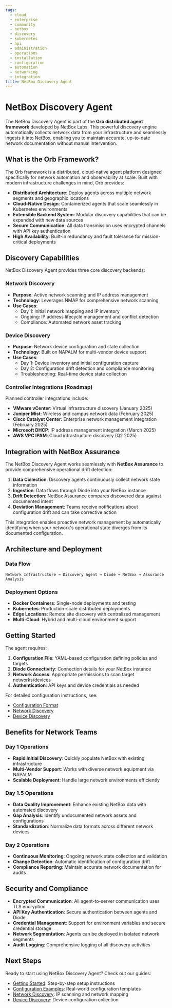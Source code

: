 ```yaml
---
tags:
  - cloud
  - enterprise
  - community
  - netbox
  - discovery
  - kubernetes
  - api
  - administration
  - operations
  - installation
  - configuration
  - automation
  - networking
  - integration
title: NetBox Discovery Agent
---
```


# NetBox Discovery Agent

The NetBox Discovery Agent is part of the **Orb distributed agent framework** developed by NetBox Labs. This powerful discovery engine automatically collects network data from your infrastructure and seamlessly ingests it into NetBox, enabling you to maintain accurate, up-to-date network documentation without manual intervention.

## What is the Orb Framework?

The Orb framework is a distributed, cloud-native agent platform designed specifically for network automation and observability at scale. Built with modern infrastructure challenges in mind, Orb provides:

- **Distributed Architecture**: Deploy agents across multiple network segments and geographic locations
- **Cloud-Native Design**: Containerized agents that scale seamlessly in Kubernetes environments
- **Extensible Backend System**: Modular discovery capabilities that can be expanded with new data sources
- **Secure Communication**: All data transmission uses encrypted channels with API key authentication
- **High Availability**: Built-in redundancy and fault tolerance for mission-critical deployments

## Discovery Capabilities

NetBox Discovery Agent provides three core discovery backends:

### Network Discovery
- **Purpose**: Active network scanning and IP address management
- **Technology**: Leverages NMAP for comprehensive network scanning
- **Use Cases**: 
  - Day 1: Initial network mapping and IP inventory
  - Ongoing: IP address lifecycle management and conflict detection
  - Compliance: Automated network asset tracking

### Device Discovery  
- **Purpose**: Network device configuration and state collection
- **Technology**: Built on NAPALM for multi-vendor device support
- **Use Cases**:
  - Day 1: Device inventory and initial configuration capture
  - Day 2: Configuration drift detection and compliance monitoring
  - Troubleshooting: Real-time device state collection

### Controller Integrations (Roadmap)
Planned controller integrations include:
- **VMware vCenter**: Virtual infrastructure discovery (January 2025)
- **Juniper Mist**: Wireless and campus network data (February 2025)  
- **Cisco Catalyst Center**: Enterprise network management integration (February 2025)
- **Microsoft DHCP**: IP address management integration (March 2025)
- **AWS VPC IPAM**: Cloud infrastructure discovery (Q2 2025)

## Integration with NetBox Assurance

The NetBox Discovery Agent works seamlessly with **NetBox Assurance** to provide comprehensive operational drift detection:

1. **Data Collection**: Discovery agents continuously collect network state information
2. **Ingestion**: Data flows through Diode into your NetBox instance
3. **Drift Detection**: NetBox Assurance compares discovered data against documented intent
4. **Deviation Management**: Teams receive notifications about configuration drift and can take corrective action

This integration enables proactive network management by automatically identifying when your network's operational state diverges from its documented configuration.

## Architecture and Deployment

### Data Flow
```
Network Infrastructure → Discovery Agent → Diode → NetBox → Assurance Analysis
```

### Deployment Options
- **Docker Containers**: Single-node deployments and testing
- **Kubernetes**: Production-scale distributed deployments
- **Edge Locations**: Remote site discovery with centralized management
- **Multi-Cloud**: Hybrid and multi-cloud environment support

## Getting Started

The agent requires:
1. **Configuration File**: YAML-based configuration defining policies and targets
2. **Diode Connectivity**: Connection details for your NetBox instance
3. **Network Access**: Appropriate permissions to scan target networks/devices
4. **Authentication**: API keys and device credentials as needed

For detailed configuration instructions, see:
- [Configuration Format](configuration-file.md)
- [Network Discovery](network_discovery.md)  
- [Device Discovery](device_discovery.md)

## Benefits for Network Teams

### Day 1 Operations
- **Rapid Initial Discovery**: Quickly populate NetBox with existing infrastructure
- **Multi-Vendor Support**: Works with diverse network equipment via NAPALM
- **Scalable Deployment**: Handle large network environments efficiently

### Day 1.5 Operations  
- **Data Quality Improvement**: Enhance existing NetBox data with automated discovery
- **Gap Analysis**: Identify undocumented network assets and configurations
- **Standardization**: Normalize data formats across different network devices

### Day 2 Operations
- **Continuous Monitoring**: Ongoing network state collection and validation
- **Change Detection**: Automatic identification of configuration drift
- **Compliance Reporting**: Maintain accurate network documentation for audits

## Security and Compliance

- **Encrypted Communication**: All agent-to-server communication uses TLS encryption
- **API Key Authentication**: Secure authentication between agents and Diode
- **Credential Management**: Support for environment variables and secure credential storage
- **Network Segmentation**: Agents can be deployed in isolated network segments
- **Audit Logging**: Comprehensive logging of all discovery activities

## Next Steps

Ready to start using NetBox Discovery Agent? Check out our guides:

- [Getting Started](get-started.md): Step-by-step setup instructions
- [Configuration Examples](config_samples.md): Real-world configuration templates
- [Network Discovery](network_discovery.md): IP scanning and network mapping
- [Device Discovery](device_discovery.md): Device configuration collection
